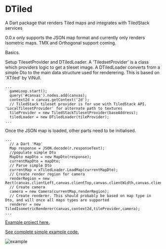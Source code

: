 DTiled
======

A Dart package that renders Tiled maps and integrates with TiledStack services

0.0.x only supports the JSON map format and currently only renders Isometric maps. TMX and Orthogonal support coming.

Basics.

Setup TilesetProvider and DTiledLoader. A 'TiledsetProvider' is a class which providers logic to get a tileset image.
A DTiledLoader converts from a simple Dto to the main data structure used for renderering. This is based on 'XTiled' by ViNull.

```
...
  gameLoop.start();
  query('#canvas').nodes.add(canvas);
  context2d = canvas.getContext('2d');
  // TiledStack tileset provider is for use with TiledStack API. 'LocalTilesetProvider' for alternate path to textures
  tileProvider = new TiledStackTilesetProvider(baseAddress);
  tiledLoader = new DTiledLoader(tileProvider);
...

```

Once the JSON map is loaded, other parts need to be initialised. 

```
...
  // a Dart 'Map'
  Map response = JSON.decode(r.responseText); 
  //populate simple Dto
  MapDto mapDto = new MapDto(response); 
  currentMapDto = mapDto;
  // Parse simple Dto
  currentMap = xTiledLoader.LoadMap(currentMapDto); 
  // Create render region for camera
  renderRegion = new Rect(canvas.clientLeft,canvas.clientTop,canvas.clientWidth,canvas.clientHeight); 
  // Create camera
  camera = new Camera(currentMap,renderRegion);
  // Create renderer. This should probably be based on map type in Dto, and will once all maps types are supported
  renderer = new TiledIsometricRenderer(canvas,context2d,tileProvider,camera);
...
```

[Example project here.](https://github.com/Layoric/DTiled_Example)

[See complete simple example code.](https://github.com/Layoric/DTiled/wiki/Simple-DTiled-example)

![example](http://3.bp.blogspot.com/-r5wizd17O6o/UqQhv1opKKI/AAAAAAAABjE/pY04lWEXMhc/s1600/dtiled_example.png)
